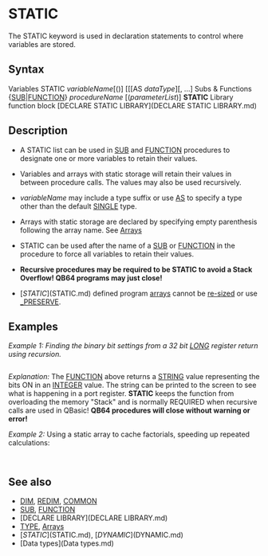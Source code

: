 # STATIC

The STATIC keyword is used in declaration statements to control where variables are stored.

  

## Syntax

Variables
STATIC *variableName*[()] [[[AS *dataType*][, ...]
Subs & Functions
{[SUB](SUB.md)|[FUNCTION](FUNCTION.md)} *procedureName* [(*parameterList*)] **STATIC**
Library function block
[DECLARE STATIC LIBRARY](DECLARE STATIC LIBRARY.md)
## Description

* A STATIC list can be used in [SUB](SUB.md) and [FUNCTION](FUNCTION.md) procedures to designate one or more variables to retain their values.
* Variables and arrays with static storage will retain their values in between procedure calls. The values may also be used recursively.

* *variableName* may include a type suffix or use [AS](AS.md) to specify a type other than the default [SINGLE](SINGLE.md) type.
* Arrays with static storage are declared by specifying empty parenthesis following the array name. See [Arrays](Arrays.md)

* STATIC can be used after the name of a [SUB](SUB.md) or [FUNCTION](FUNCTION.md) in the procedure to force all variables to retain their values.
* **Recursive procedures may be required to be STATIC to avoid a Stack Overflow! QB64 programs may just close!**
* [$STATIC]($STATIC.md) defined program [arrays](arrays.md) cannot be [re-sized](re-sized.md) or use [_PRESERVE](_PRESERVE.md).

  

## Examples

*Example 1: Finding the binary bit settings from a 32 bit [LONG](LONG.md) register return using recursion.*

``` [INPUT](INPUT.md) "Enter a numerical value to see binary value: ", num& [PRINT](PRINT.md) BinStr$(num&)  [END](END.md)  [FUNCTION](FUNCTION.md) BinStr$ (n&) STATIC 'comment out STATIC to see what happens! [DIM](DIM.md) p%, s$ [IF](IF.md) 2 ^ p% > n& [THEN](THEN.md)   p% = 0 [ELSE](ELSE.md)   [IF](IF.md) n& [AND](AND.md) "AND (boolean)") 2 ^ p% [THEN](THEN.md) s$ = "1" + s$ [ELSE](ELSE.md) s$ = "0" + s$   [IF](IF.md) n& > 2 ^ p% [THEN](THEN.md)     p% = p% + 1     s$ = BinStr$(n&) 'recursive call to itself   [ELSE](ELSE.md): p% = 0   [END IF](END IF.md) [END IF](END IF.md) [IF](IF.md) s$ = "" [THEN](THEN.md) BinStr$ = "0" [ELSE](ELSE.md) BinStr$ = s$ [END FUNCTION](END FUNCTION.md)  
```

*Explanation:* The [FUNCTION](FUNCTION.md) above returns a [STRING](STRING.md) value representing the bits ON in an [INTEGER](INTEGER.md) value. The string can be printed to the screen to see what is happening in a port register. **STATIC** keeps the function from overloading the memory "Stack" and is normally REQUIRED when recursive calls are used in QBasic! **QB64 procedures will close without warning or error!**
  

*Example 2:* Using a static array to cache factorials, speeding up repeated calculations:

```   [PRINT](PRINT.md) Factorial(0) [PRINT](PRINT.md) Factorial(5) [PRINT](PRINT.md) Factorial(50  [FUNCTION](FUNCTION.md) Factorial# ( n [AS](AS.md) [DOUBLE](DOUBLE.md) )     [CONST](CONST.md) maxNToCache = 50     STATIC resultCache() [AS](AS.md) [DOUBLE](DOUBLE.md)     STATIC firstCall [AS](AS.md) [INTEGER](INTEGER.md)      ' The lookup table is initially empty, so re-size it..     [IF](IF.md) firstCall = 0 [THEN](THEN.md)         firstCall = -1         [REDIM](REDIM.md) resultCache(maxNToCache) [AS](AS.md) [DOUBLE](DOUBLE.md)          ' ..and pre-calculate some factorials.         resultCache(0) = 1         resultCache(1) = 1         resultCache(2) = 2     [END IF](END IF.md)      ' See if we have the result cached. If so, we're done.     [IF](IF.md) n <= maxNToCache [THEN](THEN.md)         [IF](IF.md) resultCache(n) <> 0 [THEN](THEN.md)             Factorial = resultCache(n)             [EXIT FUNCTION](EXIT FUNCTION.md)         [END IF](END IF.md)     [END IF](END IF.md)      ' If not, we use recursion to calculate the result, then cache it for later use:     resultCache(n) = [INT](INT.md)(n) * Factorial([INT](INT.md)(n) - 1)     Factorial = resultCache(n) [END FUNCTION](END FUNCTION.md)   
```

```  1  120  3.041409320171338D+64  
```

  

## See also

* [DIM](DIM.md), [REDIM](REDIM.md), [COMMON](COMMON.md)
* [SUB](SUB.md), [FUNCTION](FUNCTION.md)
* [DECLARE LIBRARY](DECLARE LIBRARY.md)
* [TYPE](TYPE.md), [Arrays](Arrays.md)
* [$STATIC]($STATIC.md), [$DYNAMIC]($DYNAMIC.md)
* [Data types](Data types.md)

  
